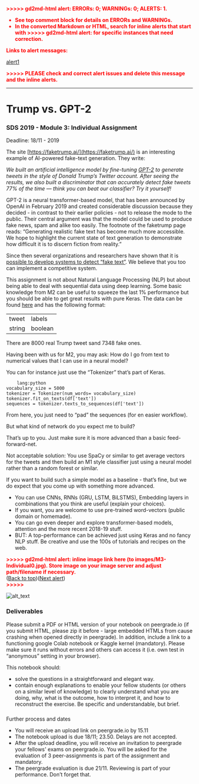 <!----- Conversion time: 0.94 seconds.


Using this Markdown file:

1. Cut and paste this output into your source file.
2. See the notes and action items below regarding this conversion run.
3. Check the rendered output (headings, lists, code blocks, tables) for proper
   formatting and use a linkchecker before you publish this page.

Conversion notes:

* Docs to Markdown version 1.0β17
* Tue Nov 12 2019 04:43:04 GMT-0800 (PST)
* Source doc: https://docs.google.com/open?id=1F7OKPkwEMN_Ntwd659ne2d8qtKXcfCPUdA5VIQ9XePY
* This document has images: check for >>>>>  gd2md-html alert:  inline image link in generated source and store images to your server.
----->


<p style="color: red; font-weight: bold">>>>>>  gd2md-html alert:  ERRORs: 0; WARNINGs: 0; ALERTS: 1.</p>
<ul style="color: red; font-weight: bold"><li>See top comment block for details on ERRORs and WARNINGs. <li>In the converted Markdown or HTML, search for inline alerts that start with >>>>>  gd2md-html alert:  for specific instances that need correction.</ul>

<p style="color: red; font-weight: bold">Links to alert messages:</p><a href="#gdcalert1">alert1</a>

<p style="color: red; font-weight: bold">>>>>> PLEASE check and correct alert issues and delete this message and the inline alerts.<hr></p>



# Trump vs. GPT-2


### SDS 2019 - Module 3: Individual Assignment

Deadline: 18/11 - 2019

The site [https://faketrump.ai/](https://faketrump.ai/) is an interesting example of AI-powered fake-text generation. They write:

_We built an artificial intelligence model by fine-tuning [GPT-2](https://openai.com/blog/better-language-models/) to generate tweets in the style of Donald Trump’s Twitter account. After seeing the results, we also built a discriminator that can accurately detect fake tweets 77% of the time — think you can beat our classifier? Try it yourself!_

GPT-2 is a neural transformer-based model, that has been announced by OpenAI in February 2019 and created considerable discussion because they decided - in contrast to their earlier policies - not to release the mode to the public. Their central argument was that the model could be used to produce fake news, spam and alike too easily. The footnote of the faketrump page reads: “Generating realistic fake text has become much more accessible. We hope to highlight the current state of text generation to demonstrate how difficult it is to discern fiction from reality.”

Since then several organizations and researchers have shown that it is [possible to develop systems to detect “fake text”](https://www.theguardian.com/technology/2019/jul/04/ai-fake-text-gpt-2-concerns-false-information). We believe that you too can implement a competitive system.

This assignment is not about Natural Language Processing (NLP) but about being able to deal with sequential data using deep learning. Some basic knowledge from M2 can be useful to squeeze the last 1% performance but you should be able to get great results with pure Keras. The data can be found [here](https://github.com/DeepLearnI/trump_tweet_classifier/raw/master/code/tweet_labels.csv) and has the following format:


<table>
  <tr>
   <td>tweet
   </td>
   <td>labels
   </td>
  </tr>
  <tr>
   <td>string
   </td>
   <td>boolean
   </td>
  </tr>
</table>


There are 8000 real Trump tweet sand 7348 fake ones.

Having been with us for M2, you may ask: How do I go from text to numerical values that I can use in a neural model?

You can for instance just use the “Tokenizer” that’s part of Keras. 


```
    lang:python
vocabulary_size = 5000
tokenizer = Tokenizer(num_words= vocabulary_size)
tokenizer.fit_on_texts(df['text'])
sequences = tokenizer.texts_to_sequences(df['text'])
```


From here, you just need to “pad” the sequences (for en easier workflow).

But what kind of network do you expect me to build?

That’s up to you. Just make sure it is more advanced than a basic feed-forward-net.

Not acceptable solution: You use SpaCy or similar to get average vectors for the tweets and then build an M1 style classifier just using a neural model rather than a random forest or similar.

If you want to build such a simple model as a baseline - that’s fine, but we do expect that you come up with something more advanced.



*   You can use CNNs, RNNs (GRU, LSTM, BiLSTMS), Embedding layers in combinations that you think are useful (explain your choices). 
*   If you want, you are welcome to use pre-trained word-vectors (public domain or homemade). 
*   You can go even deeper and explore transformer-based models, attention and the more recent 2018-19 stuff. 
*   BUT: A top-performance can be achieved just using Keras and no fancy NLP stuff. Be creative and use the 100s of tutorials and recipes on the web.



<p id="gdcalert1" ><span style="color: red; font-weight: bold">>>>>>  gd2md-html alert: inline image link here (to images/M3-Individual0.jpg). Store image on your image server and adjust path/filename if necessary. </span><br>(<a href="#">Back to top</a>)(<a href="#gdcalert2">Next alert</a>)<br><span style="color: red; font-weight: bold">>>>>> </span></p>


![alt_text](images/M3-Individual0.jpg "image_tooltip")



### Deliverables

Please submit a PDF or HTML version of your notebook on peergrade.io (if you submit HTML, please zip it before - large embedded HTMLs from cause crashing when opened directly in peergrade). In addition, include a link to a functioning google Colab notebook or Kaggle kernel (mandatory). Please make sure it runs without errors and others can access it (i.e. own test in “anonymous” setting in your browser).

This notebook should:



*   solve the questions in a straightforward and elegant way.
*   contain enough explanations to enable your fellow students (or others on a similar level of knowledge) to clearly understand what you are doing, why, what is the outcome, how to interpret it, and how to reconstruct the exercise. Be specific and understandable, but brief.

### 
Further process and dates

*   You will receive an upload link on peergrade.io by 15.11 
*   The notebook upload is due 18/11; 23.50. Delays are not accepted.
*   After the upload deadline, you will receive an invitation to peergrade your fellows' exams on peergrade.io. You will be asked for the evaluation of 3 peer-assignments is part of the assignment and mandatory.
*   The peergrade evaluation is due 21/11. Reviewing is part of your performance. Don’t forget that.

<!-- Docs to Markdown version 1.0β17 -->
